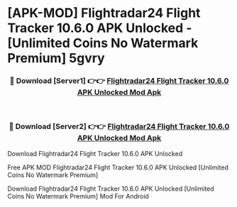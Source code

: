 # [APK-MOD] Flightradar24 Flight Tracker 10.6.0 APK Unlocked - [Unlimited Coins No Watermark Premium] 5gvry



<div align="center">
<h3>🔴 Download [Server1] 👉👉 <a href="https://momento.my/?title=Flightradar24_Flight_Tracker_10.6.0_APK_Unlocked">Flightradar24 Flight Tracker 10.6.0 APK Unlocked Mod Apk</a></h3><br>

<h3>🔴 Download [Server2] 👉👉 <a href="https://momento.my/?title=Flightradar24_Flight_Tracker_10.6.0_APK_Unlocked">Flightradar24 Flight Tracker 10.6.0 APK Unlocked Mod Apk</a></h3>
</div>



Download Flightradar24 Flight Tracker 10.6.0 APK Unlocked 

Free APK MOD Flightradar24 Flight Tracker 10.6.0 APK Unlocked [Unlimited Coins No Watermark Premium]

Download Flightradar24 Flight Tracker 10.6.0 APK Unlocked [Unlimited Coins No Watermark Premium] Mod For Android
